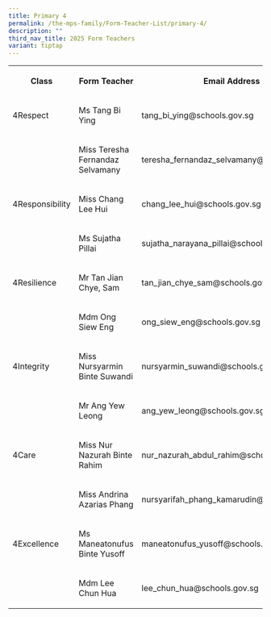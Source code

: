 ```yaml
---
title: Primary 4
permalink: /the-mps-family/Form-Teacher-List/primary-4/
description: ""
third_nav_title: 2025 Form Teachers
variant: tiptap
---
```

<table style="minWidth: 75px">
<colgroup>
<col>
<col>
<col>
</colgroup>
<tbody>
<tr>
<th rowspan="1" colspan="1">
<p>Class</p>
</th>
<th rowspan="1" colspan="1">
<p>Form Teacher</p>
</th>
<th rowspan="1" colspan="1">
<p>Email Address</p>
</th>
</tr>
<tr>
<td rowspan="1" colspan="1">
<p>4Respect</p>
</td>
<td rowspan="1" colspan="1">
<p>Ms Tang Bi Ying</p>
</td>
<td rowspan="1" colspan="1">
<p>tang_bi_ying@schools.gov.sg</p>
</td>
</tr>
<tr>
<td rowspan="1" colspan="1">
<p></p>
</td>
<td rowspan="1" colspan="1">
<p>Miss Teresha Fernandaz Selvamany</p>
</td>
<td rowspan="1" colspan="1">
<p>teresha_fernandaz_selvamany@schools.gov.sg</p>
</td>
</tr>
<tr>
<td rowspan="1" colspan="1">
<p>4Responsibility</p>
</td>
<td rowspan="1" colspan="1">
<p>Miss Chang Lee Hui</p>
</td>
<td rowspan="1" colspan="1">
<p>chang_lee_hui@schools.gov.sg</p>
</td>
</tr>
<tr>
<td rowspan="1" colspan="1">
<p></p>
</td>
<td rowspan="1" colspan="1">
<p>Ms Sujatha Pillai</p>
</td>
<td rowspan="1" colspan="1">
<p>sujatha_narayana_pillai@schools.gov.sg</p>
</td>
</tr>
<tr>
<td rowspan="1" colspan="1">
<p>4Resilience</p>
</td>
<td rowspan="1" colspan="1">
<p>Mr Tan Jian Chye, Sam</p>
</td>
<td rowspan="1" colspan="1">
<p>tan_jian_chye_sam@schools.gov.sg</p>
</td>
</tr>
<tr>
<td rowspan="1" colspan="1">
<p></p>
</td>
<td rowspan="1" colspan="1">
<p>Mdm Ong Siew Eng</p>
</td>
<td rowspan="1" colspan="1">
<p>ong_siew_eng@schools.gov.sg</p>
</td>
</tr>
<tr>
<td rowspan="1" colspan="1">
<p>4Integrity</p>
</td>
<td rowspan="1" colspan="1">
<p>Miss Nursyarmin Binte Suwandi</p>
</td>
<td rowspan="1" colspan="1">
<p>nursyarmin_suwandi@schools.gov.sg</p>
</td>
</tr>
<tr>
<td rowspan="1" colspan="1">
<p></p>
</td>
<td rowspan="1" colspan="1">
<p>Mr Ang Yew Leong</p>
</td>
<td rowspan="1" colspan="1">
<p>ang_yew_leong@schools.gov.sg</p>
</td>
</tr>
<tr>
<td rowspan="1" colspan="1">
<p>4Care</p>
</td>
<td rowspan="1" colspan="1">
<p>Miss Nur Nazurah Binte Rahim</p>
</td>
<td rowspan="1" colspan="1">
<p>nur_nazurah_abdul_rahim@schools.gov.sg</p>
</td>
</tr>
<tr>
<td rowspan="1" colspan="1">
<p></p>
</td>
<td rowspan="1" colspan="1">
<p>Miss Andrina Azarias Phang</p>
</td>
<td rowspan="1" colspan="1">
<p>nursyarifah_phang_kamarudin@schools.gov.sg</p>
</td>
</tr>
<tr>
<td rowspan="1" colspan="1">
<p>4Excellence</p>
</td>
<td rowspan="1" colspan="1">
<p>Ms Maneatonufus Binte Yusoff</p>
</td>
<td rowspan="1" colspan="1">
<p>maneatonufus_yusoff@schools.gov.sg</p>
</td>
</tr>
<tr>
<td rowspan="1" colspan="1">
<p></p>
</td>
<td rowspan="1" colspan="1">
<p>Mdm Lee Chun Hua</p>
</td>
<td rowspan="1" colspan="1">
<p>lee_chun_hua@schools.gov.sg</p>
</td>
</tr>
</tbody>
</table>
<p></p>